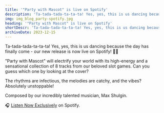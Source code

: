 ```yaml
---
title: '"Party with Mascot" is live on Spotify'
description: 'Ta-tada-tada-ta-ta-ta! Yes, yes, this is us dancing because the day has finally come  - our new release is now live on Spotify!'
img: img_blog_party-spotify.jpg
heading: '"Party with Mascot" is live on Spotify'
shortDescr: 'Ta-tada-tada-ta-ta-ta! Yes, yes, this is us dancing because the day has finally come  - our new release is now live on Spotify!'
archiveDate: 2023-12-15
---
```


Ta-tada-tada-ta-ta-ta! Yes, yes, this is us dancing because the day has finally come  - our new release is now live on Spotify! 💃🕺

"Party with Mascot" will electrify your world with its high-energy and a sensational collection of 8 tracks from our beloved slot games. Can you guess which one by looking at the cover?

The rhythms are infectious, the melodies are catchy, and the vibes? Absolutely unstoppable!

Composed by our incredibly talented musician, Max Shulgin.

🎧 <a href="https://open.spotify.com/album/6plFo0xbUJdOfq3EerVKYw?si=a36W3lEuQvq5NTstcn7viw" target="_blank">Listen Now Exclusively</a> on Spotify.

